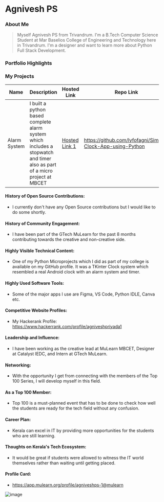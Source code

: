 # Agnivesh PS 

### About Me

> Myself Agnivesh PS from Trivandrum. I'm a B.Tech Computer Science Student at Mar Baselios College of Engineering and Technology here in Trivandrum. I'm a designer and want to learn more about Python Full Stack Development.


### Portfolio Highlights
### My Projects

| Name           | Description                                                                      | Hosted Link                              | Repo Link                                                      |
|----------------|----------------------------------------------------------------------------------|------------------------------------------|----------------------------------------------------------------|
| Alarm System      | I built a python based complete alarm system which includes a stopwatch and timer also as part of a micro project at MBCET    | [Hosted Link 1](https://example.com)     | https://github.com/lyfofagni/Simple-Clock-App-using-Python                 |

#### History of Open Source Contributions:

- I currently don't have any Open Source contributions but I would like to do some shortly.

#### History of Community Engagement:

- I have been part of the GTech MuLearn for the past 8 months contributing towards the creative and non-creative side.

#### Highly Visible Technical Content:

- One of my Python Microprojects which I did as part of my college is available on my GitHub profile. It was a TKinter Clock system which resembled a real Android clock with an alarm system and timer.

#### Highly Used Software Tools:

- Some of the major apps I use are Figma, VS Code, Python IDLE, Canva etc.

#### Competitive Website Profiles:

- My Hackerank Profile: https://www.hackerrank.com/profile/agniveshpriyada1

#### Leadership and Influence:

-  I have been working as the creative lead at MuLearn MBCET, Designer at Catalyst IEDC, and Intern at GTech MuLearn.

#### Networking:

- With the opportunity I get from connecting with the members of the Top 100 Series, I will develop myself in this field.
  
#### As a Top 100 Member:

- Top 100 is a must-planned event that has to be done to check how well the students are ready for the tech field without any confusion.
  
#### Career Plan:

- Kerala can excel in IT by providing more opportunities for the students who are still learning.

#### Thoughts on Kerala's Tech Ecosystem:

- It would be great if students were allowed to witness the IT world themselves rather than waiting until getting placed.

#### Profile Card:

- https://app.mulearn.org/profile/agniveshps-1@mulearn

![image](https://github.com/user-attachments/assets/d025f447-bc48-4026-9e5c-a96cd0dc32c7)

